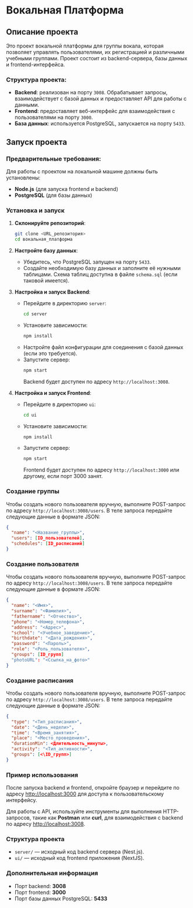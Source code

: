 # Вокальная Платформа

## Описание проекта

Это проект вокальной платформы для группы вокала, которая позволяет управлять пользователями, их регистрацией и различными учебными группами. Проект состоит из backend-сервера, базы данных и frontend-интерфейса.

### Структура проекта:

- **Backend**: реализован на порту `3008`. Обрабатывает запросы, взаимодействует с базой данных и предоставляет API для работы с данными.
- **Frontend**: предоставляет веб-интерфейс для взаимодействия с пользователями на порту `3000`.
- **База данных**: используется PostgreSQL, запускается на порту `5433`.

## Запуск проекта

### Предварительные требования:

Для работы с проектом на локальной машине должны быть установлены:

- **Node.js** (для запуска frontend и backend)
- **PostgreSQL** (для базы данных)

### Установка и запуск

1. **Склонируйте репозиторий**:

   ```bash
   git clone <URL_репозитория>
   cd вокальная_платформа
   ```

2. **Настройте базу данных**:

   - Убедитесь, что PostgreSQL запущен на порту `5433`.
   - Создайте необходимую базу данных и заполните её нужными таблицами. Схема таблиц доступна в файле `schema.sql` (если таковой имеется).

3. **Настройка и запуск Backend**:

   - Перейдите в директорию `server`:
     ```bash
     cd server
     ```
   - Установите зависимости:
     ```bash
     npm install
     ```
   - Настройте файл конфигурации для соединения с базой данных (если это требуется).
   - Запустите сервер:
     ```bash
     npm start
     ```
     Backend будет доступен по адресу `http://localhost:3008`.

4. **Настройка и запуск Frontend**:

   - Перейдите в директорию `ui`:
     ```bash
     cd ui
     ```
   - Установите зависимости:
     ```bash
     npm install
     ```
   - Запустите сервер:
     ```bash
     npm start
     ```
     Frontend будет доступен по адресу `http://localhost:3000` или другому, если порт 3000 занят.

### Создание группы

Чтобы создать нового пользователя вручную, выполните POST-запрос по адресу `http://localhost:3008/users`. В теле запроса передайте следующие данные в формате JSON:

```json
{
  "name": "<Название_группы>",
  "users": [ID_пользователей],
  "schedules": [ID_расписаний]
}
```

### Создание пользователя

Чтобы создать нового пользователя вручную, выполните POST-запрос по адресу `http://localhost:3008/users`. В теле запроса передайте следующие данные в формате JSON:

```json
{
  "name": "<Имя>",
  "surname": "<Фамилия>",
  "fathername": "<Отчество>",
  "phone": "<Номер_телефона>",
  "address": "<Адрес>",
  "school": "<Учебное_заведение>",
  "birthdate": "<Дата_рождения>",
  "password": "<Пароль>",
  "role": "<Роль_пользователя>",
  "groups": [ID_групп]
  "photoURL": "<Ссылка_на_фото>"
}
```

### Создание расписания

Чтобы создать нового пользователя вручную, выполните POST-запрос по адресу `http://localhost:3008/users`. В теле запроса передайте следующие данные в формате JSON:

```json
{
  "type": "<Тип_расписания>",
  "date": "<День_недели>",
  "time": "<Время_занятия>",
  "place": "<Место_проведения>",
  "durationMin": <Длительность_минуты>,
  "activity": "<Тип_активности>",
  "groups": [<\ID_групп>]
}
```

### Пример использования

После запуска backend и frontend, откройте браузер и перейдите по адресу [http://localhost:3000](http://localhost:3000) для доступа к пользовательскому интерфейсу.

Для работы с API, используйте инструменты для выполнения HTTP-запросов, такие как **Postman** или **curl**, для взаимодействия с backend по адресу [http://localhost:3008](http://localhost:3008).

### Структура проекта

- `server/` — исходный код backend сервера (Nest.js).
- `ui/` — исходный код frontend приложения (NextJS).

### Дополнительная информация

- Порт backend: **3008**
- Порт frontend: **3000**
- Порт базы данных PostgreSQL: **5433**
